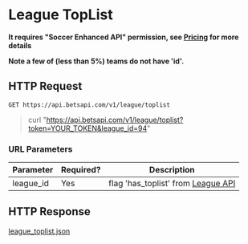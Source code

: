 # League TopList

**It requires "Soccer Enhanced API" permission, see [Pricing](/mm/pricing) for more details**

**Note a few of (less than 5%) teams do not have 'id'.**

## HTTP Request

`GET https://api.betsapi.com/v1/league/toplist`

> curl "https://api.betsapi.com/v1/league/toplist?token=YOUR_TOKEN&league_id=94"

### URL Parameters

Parameter | Required? | Description
--------- | ------- | -----------
league_id | Yes | flag 'has_toplist' from [League API](#league)

## HTTP Response

[league_toplist.json](../samples/league_toplist.json)